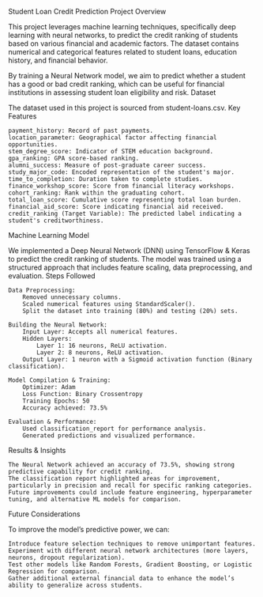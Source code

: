 Student Loan Credit Prediction
Project Overview

This project leverages machine learning techniques, specifically deep learning with neural networks, to predict the credit ranking of students based on various financial and academic factors. The dataset contains numerical and categorical features related to student loans, education history, and financial behavior.

By training a Neural Network model, we aim to predict whether a student has a good or bad credit ranking, which can be useful for financial institutions in assessing student loan eligibility and risk.
Dataset

The dataset used in this project is sourced from student-loans.csv.
Key Features

    payment_history: Record of past payments.
    location_parameter: Geographical factor affecting financial opportunities.
    stem_degree_score: Indicator of STEM education background.
    gpa_ranking: GPA score-based ranking.
    alumni_success: Measure of post-graduate career success.
    study_major_code: Encoded representation of the student's major.
    time_to_completion: Duration taken to complete studies.
    finance_workshop_score: Score from financial literacy workshops.
    cohort_ranking: Rank within the graduating cohort.
    total_loan_score: Cumulative score representing total loan burden.
    financial_aid_score: Score indicating financial aid received.
    credit_ranking (Target Variable): The predicted label indicating a student's creditworthiness.

Machine Learning Model

We implemented a Deep Neural Network (DNN) using TensorFlow & Keras to predict the credit ranking of students. The model was trained using a structured approach that includes feature scaling, data preprocessing, and evaluation.
Steps Followed

    Data Preprocessing:
        Removed unnecessary columns.
        Scaled numerical features using StandardScaler().
        Split the dataset into training (80%) and testing (20%) sets.

    Building the Neural Network:
        Input Layer: Accepts all numerical features.
        Hidden Layers:
            Layer 1: 16 neurons, ReLU activation.
            Layer 2: 8 neurons, ReLU activation.
        Output Layer: 1 neuron with a Sigmoid activation function (Binary classification).

    Model Compilation & Training:
        Optimizer: Adam
        Loss Function: Binary Crossentropy
        Training Epochs: 50
        Accuracy achieved: 73.5%

    Evaluation & Performance:
        Used classification_report for performance analysis.
        Generated predictions and visualized performance.

Results & Insights

    The Neural Network achieved an accuracy of 73.5%, showing strong predictive capability for credit ranking.
    The classification report highlighted areas for improvement, particularly in precision and recall for specific ranking categories.
    Future improvements could include feature engineering, hyperparameter tuning, and alternative ML models for comparison.

Future Considerations

To improve the model’s predictive power, we can:

    Introduce feature selection techniques to remove unimportant features.
    Experiment with different neural network architectures (more layers, neurons, dropout regularization).
    Test other models like Random Forests, Gradient Boosting, or Logistic Regression for comparison.
    Gather additional external financial data to enhance the model’s ability to generalize across students.